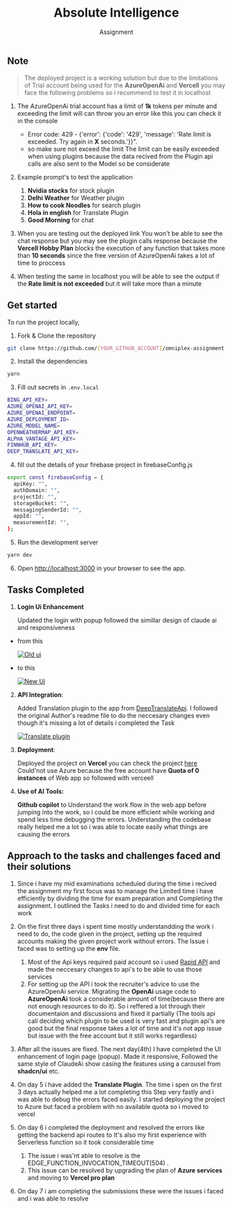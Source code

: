 <p align="center">
    <h1 align="center"><b>Absolute Intelligence</b></h1>
<p align="center">
    Assignment
    <br />
    <br />
  </p>
</p>

## Note

> The deployed project is a working solution but due to the limitations of Trial account
> being used for the **AzureOpenAi** and **Vercell**
> you may face the following problems
> so i recommend to test it in localhost

1. The AzureOpenAi trial account has a limit of **1k** tokens per minute and exceeding the limit will can
   throw you an error like this you can check it in the console

     - Error code: 429 - {'error': {'code': '429', 'message': 'Rate limit is exceeded. Try again in **X** seconds.'}}".
     - so make sure not exceed the limit The limit can be easily exceeded when using plugins because the data recived from the Plugin api calls are also sent to the Model so be considerate

2. Example prompt's to test the application
     1. **Nvidia stocks** for stock plugin
     2. **Delhi Weather** for Weather plugin
     3. **How to cook Noodles** for search plugin
     4. **Hola in english** for Translate Plugin
     5. **Good Morning** for chat
3. When you are testing out the deployed link You won't be able to see the chat response but you may see the plugin calls response
   because the **Vercell Hobby Plan**
   blocks the execution of any function that takes
   more than **10 seconds** since the free version of AzureOpenAi takes a lot of time
   to proccess
4. When testing the same in localhost you will be able to see the output
   if the **Rate limit is not exceeded**
   but it will take more than a minute

## Get started

To run the project locally,

1. Fork & Clone the repository

```bash
git clone https://github.com/[YOUR_GITHUB_ACCOUNT]/omniplex-assignment
```

2. Install the dependencies

```bash
yarn
```

3. Fill out secrets in `.env.local`

```bash
BING_API_KEY=
AZURE_OPENAI_API_KEY=
AZURE_OPENAI_ENDPOINT=
AZURE_DEPLOYMENT_ID=
AZURE_MODEL_NAME=
OPENWEATHERMAP_API_KEY=
ALPHA_VANTAGE_API_KEY=
FINNHUB_API_KEY=
DEEP_TRANSLATE_API_KEY=
```

4. fill out the details of your firebase project in firebaseConfig.js

```bash
export const firebaseConfig = {
  apiKey: "",
  authDomain: "",
  projectId: "",
  storageBucket: "",
  messagingSenderId: "",
  appId: "",
  measurementId: "",
};

```

5. Run the development server

```bash
yarn dev
```

6. Open [http://localhost:3000](http://localhost:3000) in your browser to see the app.

## Tasks Completed

1. **Login Ui Enhancement**

     Updated the login with popup followed the simillar design of claude ai and responsiveness

-    from this

     [![Old ui](https://i.postimg.cc/3w65vxrP/Screenshot-2024-12-01-101821.png)](https://postimg.cc/t1hM0yx5)

-    to this

     [![New Ui](https://i.postimg.cc/B6V6t0R6/Screenshot-2024-12-01-102605.png)](https://postimg.cc/gX3dBfzF)

2. **API Integration**:

     Added Translation plugin to the app
     from [DeepTranslateApi](https://rapidapi.com/gatzuma/api/deep-translate1). I followed the original Author's readme file to do the neccesary changes even though it's missing a lot of details i completed the Task

     [![Translate plugin](https://i.postimg.cc/4nk7WGfd/Screenshot-2024-12-01-104655.png)](https://postimg.cc/kRsg5kt3)

3. **Deployment**:

     Deployed the project on **Vercel** you can check the project [here](https://omniplex-assignment.vercel.app/)
     Could'not use Azure because the free account have **Quota of 0 instances** of Web app so followed with verceell

4. **Use of AI Tools:**

     **Github copilot** to Understand the work flow in the web app before jumping into the work, so i could be more efficient while working and spend less time debugging the errors. Understanding the codebase really helped me a lot so i was able to locate easily what things are causing the errors

## Approach to the tasks and challenges faced and their solutions

1. Since i have my mid examinations scheduled during the time i recived the assignment my first focus was to manage the Limited time i have efficiently by dividing the time for exam preparation and Completing the assignment. I outlined the Tasks i need to do and divided time for each work

1. On the first three days i spent time mostly understandding the work i need to do, the code given in the project, setting up the required accounts making the given project work without errors.
   The Issue i faced was to setting up the **env** file.

     1. Most of the Api keys required paid account so i used
        [Rapid API](https://rapidapi.com/) and made the neccesary changes to api's to be able to use those services
     2. For setting up the API i took the recruiter's advice to use the AzureOpenAi service.
        Migrating the **OpenAi** usage code to **AzureOpenAi** took a considerable amount of time(because there are not enough resources to do it). So i reffered a lot through their documentaion and discussions and fixed it partially (The tools api call deciding which plugin to be used is very fast and plugin api's are good but the final response takes a lot of time and it's not app issue but issue with the free account but it still works regardless)

1. After all the issues are fixed.
   The next day(4th) I have completed the UI enhancement of login page (popup). Made it responsive, Followed the same style of ClaudeAi show casing the features using a carousel from **shadcn/ui** etc.
1. On day 5 i have added the **Translate Plugin**. The time i spen on the first 3 days actually helped me a lot completing this Step very fastly and i was able to debug the errors faced easily. I started deploying the project to Azure but faced a problem with no available quota so i moved to vercel
1. On day 6 i completed the deployment and resolved the errors like getting the backend api routes to It's also my first experience with Serverless function so it took considerable time
     1. The issue i was'nt able to resolve is the EDGE_FUNCTION_INVOCATION_TIMEOUT(504) .
     2. This issue can be resolved by upgrading the plan of **Azure services** and moving to **Vercel pro plan**
1. On day 7 i am completing the submissions these were the issues i faced and i was able to resolve
